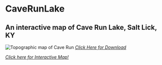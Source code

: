 # CaveRunLake
## An interactive map of Cave Run Lake, Salt Lick, KY
![Topographic map of Cave Run](CaveRunLakeTopoFixed.jpg)
*[Click Here for Download](CaveRunLakeTopoFixed.pdf)*

*[Click here for Interactive Map!](map.html)*